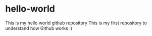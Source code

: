 # hello-world
This is my hello world github repository
This is my first repository to understand how Github works :)
